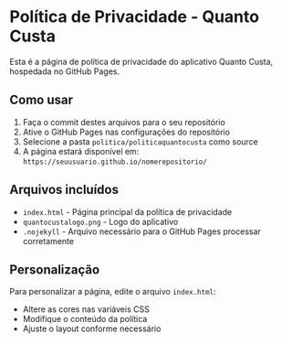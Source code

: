 # Política de Privacidade - Quanto Custa

Esta é a página de política de privacidade do aplicativo Quanto Custa, hospedada no GitHub Pages.

## Como usar

1. Faça o commit destes arquivos para o seu repositório
2. Ative o GitHub Pages nas configurações do repositório
3. Selecione a pasta `politica/politicaquantocusta` como source
4. A página estará disponível em: `https://seuusuario.github.io/nomerepositorio/`

## Arquivos incluídos

- `index.html` - Página principal da política de privacidade
- `quantocustalogo.png` - Logo do aplicativo
- `.nojekyll` - Arquivo necessário para o GitHub Pages processar corretamente

## Personalização

Para personalizar a página, edite o arquivo `index.html`:

- Altere as cores nas variáveis CSS
- Modifique o conteúdo da política
- Ajuste o layout conforme necessário

